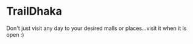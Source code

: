 # TrailDhaka
Don't just visit any day to your desired malls or places...visit it when it is open :)
